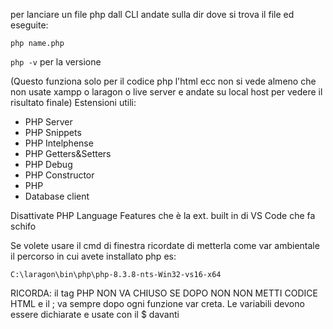 per lanciare un file php dall CLI andate sulla dir dove si trova il file ed eseguite:

```php name.php```

```php -v``` per la versione

(Questo funziona solo per il codice php l'html ecc non si vede almeno che non usate xampp o laragon o live server e andate su local host per vedere il risultato finale)
Estensioni utili:
<ul>
  <li>PHP Server</li>
  <li>PHP Snippets</li>
  <li>PHP Intelphense</li>
  <li>PHP Getters&Setters</li>
  <li>PHP Debug</li>
  <li>PHP Constructor</li>
  <li>PHP</li>
  <li>Database client</li>
</ul>

Disattivate PHP Language Features che è la ext. built in di VS Code che fa schifo

Se volete usare il cmd di finestra ricordate di metterla come var ambientale il percorso in cui avete installato php es:

```C:\laragon\bin\php\php-8.3.8-nts-Win32-vs16-x64```

RICORDA: il tag PHP NON VA CHIUSO SE DOPO NON NON METTI CODICE HTML e il ; va sempre dopo ogni funzione  var creta. Le variabili devono essere dichiarate e usate con il $ davanti
